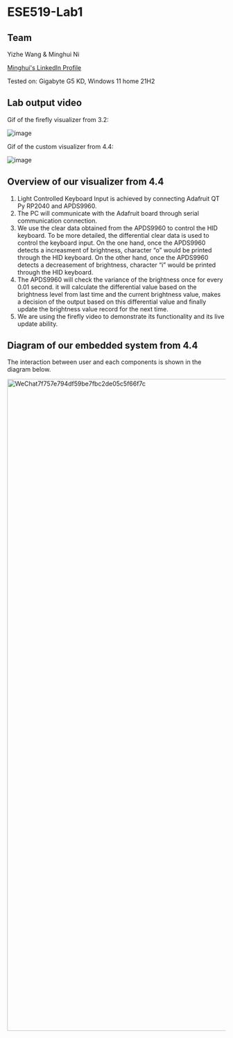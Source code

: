 # ESE519-Lab1

## Team 

Yizhe Wang & Minghui Ni

[Minghui's LinkedIn Profile](https://www.linkedin.com/in/minghui-ni/)

Tested on: Gigabyte G5 KD, Windows 11 home 21H2

## Lab output video

Gif of the firefly visualizer from 3.2:

![image](https://github.com/minghuin/ese5190-2022-lab1-firefly/blob/main/lab1video1.gif)



Gif of the custom visualizer from 4.4:

![image](https://github.com/minghuin/ese5190-2022-lab1-firefly/blob/main/4.4video.gif)



## Overview of our visualizer from 4.4

1. Light Controlled Keyboard Input is achieved by connecting Adafruit QT Py RP2040 and APDS9960. 
2. The PC will communicate with the Adafruit board through serial communication connection.
3. We use the clear data obtained from the APDS9960 to control the HID keyboard. To be more detailed, the differential clear data is used to control the keyboard input. On the one hand, once the APDS9960 detects a increasment of brightness, character “o” would be printed through the HID keyboard. On the other hand, once the APDS9960 detects a decreasement of brightness, character “i” would be printed through the HID keyboard.
4. The APDS9960 will check the variance of the brightness once for every 0.01 second. it will calculate the differential value based on the brightness level from last time and the current brightness value, makes a decision of the output based on this differential value and finally update the brightness value record for the next time.
5. We are using the firefly video to demonstrate its functionality and its live update ability.



## Diagram of our embedded system from 4.4

The interaction between user and each components is shown in the diagram below.

<img width="1504" alt="WeChat7f757e794df59be7fbc2de05c5f66f7c" src="https://user-images.githubusercontent.com/114015725/191332983-37bab0b9-2005-4332-ab65-120983f8fb5b.png">
